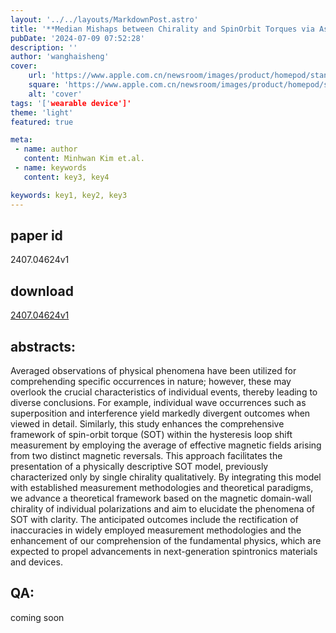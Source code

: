 ```yaml
---
layout: '../../layouts/MarkdownPost.astro'
title: '**Median Mishaps between Chirality and SpinOrbit Torques via Asymmetric Hysteresis**'
pubDate: '2024-07-09 07:52:28'
description: ''
author: 'wanghaisheng'
cover:
    url: 'https://www.apple.com.cn/newsroom/images/product/homepod/standard/Apple-HomePod-hero-230118_big.jpg.large_2x.jpg'
    square: 'https://www.apple.com.cn/newsroom/images/product/homepod/standard/Apple-HomePod-hero-230118_big.jpg.large_2x.jpg'
    alt: 'cover'
tags: '['wearable device']' 
theme: 'light'
featured: true

meta:
 - name: author
   content: Minhwan Kim et.al.
 - name: keywords
   content: key3, key4

keywords: key1, key2, key3
---
```


## paper id
2407.04624v1
## download
[2407.04624v1](http://arxiv.org/abs/2407.04624v1)
## abstracts:
Averaged observations of physical phenomena have been utilized for comprehending specific occurrences in nature; however, these may overlook the crucial characteristics of individual events, thereby leading to diverse conclusions. For example, individual wave occurrences such as superposition and interference yield markedly divergent outcomes when viewed in detail. Similarly, this study enhances the comprehensive framework of spin-orbit torque (SOT) within the hysteresis loop shift measurement by employing the average of effective magnetic fields arising from two distinct magnetic reversals. This approach facilitates the presentation of a physically descriptive SOT model, previously characterized only by single chirality qualitatively. By integrating this model with established measurement methodologies and theoretical paradigms, we advance a theoretical framework based on the magnetic domain-wall chirality of individual polarizations and aim to elucidate the phenomena of SOT with clarity. The anticipated outcomes include the rectification of inaccuracies in widely employed measurement methodologies and the enhancement of our comprehension of the fundamental physics, which are expected to propel advancements in next-generation spintronics materials and devices.
## QA:
coming soon
